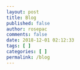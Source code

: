 ```yaml
---
layout: post
title: Blog
published: false
author: rosepac
comments: false
date: 2018-12-01 02:12:33
tags: [ ]
categories: [ ]
permalink: /blog
---
```

